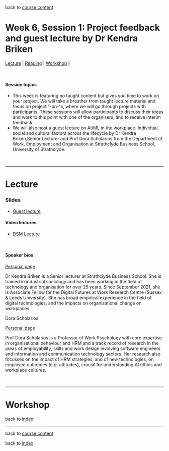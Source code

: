 back to [course content](index#course_organisation)


# Week 6, Session 1: Project feedback and guest lecture by Dr Kendra Briken 

[Lecture](#lecture) | [Reading](#reading) | [Workshop](#workshop) | 
<p><br /></p>

#### Session topics

* This week is featuring no taught content but gives you time to work on your project. We will take a breather from taught lecture material and focus on project 1-on-1s, where we will go through projects with participants. These sessions will allow participants to discuss their ideas and work to this point with one of the organisers, and to receive interim feedback.
* We will also host a guest lecture on AI/ML in the workplace. Individual, social and cultural factors across the lifecycle by Dr Kendra Briken,Senior Lecturer and Prof Dora Scholarios from the Department of Work, Employment and Organisation at Strathclyde Business School, University of Strathclyde. 

<p>&nbsp;</p>

***

# Lecture 

### Slides
* [Guest lecture](/course_content_2022/files/Data_Science_in_Manufacturing-Week_6.pdf)  

#### Video lectures
* [DSM Lecture](https://drive.google.com/)

<br />

  
<a name = "reading"></a>

#### Speaker bios 

[Personal page](https://www.strath.ac.uk/staff/brikenkendradr/)

Dr Kendra Briken is a Senior lecturer at Strathclyde Business School. She is trained in industrial sociology and has been working in the field of technology and organisation for over 25 years. Since September 2021, she is Associate Fellow for the Digital Futures at Work Research Centre (Sussex & Leeds University). She has broad empirical experience in the field of digital technologies, and the impacts on organizational change on workplaces.

 

Dora Scholarios

[Personal page](https://www.strath.ac.uk/staff/scholariosdoraprof/)

Prof Dora Scholarios is a Professor of Work Psychology with core expertise in organisational behaviour and HRM and a track record of research in the areas of employability, skills and work design involving software engineers and information and communication technology sectors. Her research also focusses on the impact of HRM strategies, and of new technologies, on employee outcomes (e.g. attitudes), crucial for understanding AI ethics and workplace cultures.   




<p>&nbsp;</p>


***

# Workshop



back to [index](index#course_organisation)

***
  

back to [course content](index#course_organisation)

 back to [index](index.md)

